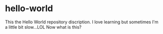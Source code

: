# hello-world
This the Hello World repository discription.
I love learning but sometimes I'm a little bit slow...LOL
Now what is this?
